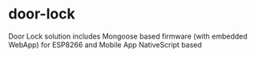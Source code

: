 # door-lock
Door Lock solution includes Mongoose based firmware (with embedded WebApp) for ESP8266 and Mobile App NativeScript based
